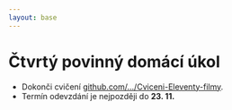 ```yaml
---
layout: base
---
```


# Čtvrtý povinný domácí úkol

- Dokonči cvičení [github.com/…/Cviceni-Eleventy-filmy](https://github.com/Czechitas-podklady-WEB/Cviceni-Eleventy-filmy).
- Termín odevzdání je nejpozději do **23. 11.**
